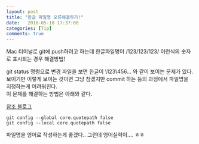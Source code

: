 ```yaml
---
layout: post
title: "한글 파일명 오류해결하기!"
date:   2018-05-10 17:37:00
categories: [Tip]
comments: true
---
```

Mac 터미널로 git에 push하려고 하는데 한글파일명이 /123/123/123/ 이런식의 숫자로 표시되는 경우 해결방법!  
<!--more-->
git status 명령으로 변경 파일을 보면 한글이 \123\456... 와 같이 보이는 문제가 있다.  
보이기만 이렇게 보이는 것이면 그냥 참겠지만 commit 하는 등의 과정에서 파일명을 지정하는게 어려워진다.  
이 문제를 해결하는 방법은 아래와 같다.  
  
[참조 블로그](https://blog.asamaru.net/2017/06/26/mac-os-git-korean-file-name-corequotepath/)
  
```
git config --global core.quotepath false
git config --local core.quotepath false
```
파일명을 영어로 작성하는게 좋겠다..
그런데 영어실력이.... ㅎㅎ
